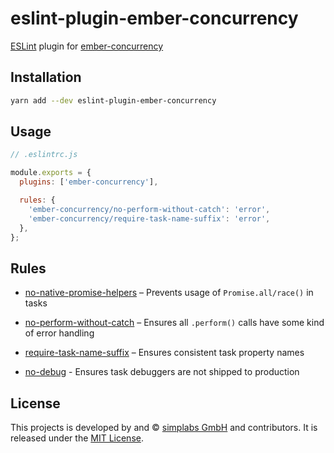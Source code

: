 eslint-plugin-ember-concurrency
==============================================================================

[ESLint] plugin for [ember-concurrency]

[ESLint]: https://eslint.org/
[ember-concurrency]: http://ember-concurrency.com


Installation
------------------------------------------------------------------------------

```bash
yarn add --dev eslint-plugin-ember-concurrency
```


Usage
------------------------------------------------------------------------------

```js
// .eslintrc.js

module.exports = {
  plugins: ['ember-concurrency'],

  rules: {
    'ember-concurrency/no-perform-without-catch': 'error',
    'ember-concurrency/require-task-name-suffix': 'error',
  },
};
```


Rules
------------------------------------------------------------------------------

- [no-native-promise-helpers](./rules/no-native-promise-helpers.md) – Prevents
  usage of `Promise.all/race()` in tasks

- [no-perform-without-catch](./rules/no-perform-without-catch.md) – Ensures
  all `.perform()` calls have some kind of error handling

- [require-task-name-suffix](./rules/require-task-name-suffix.md) – Ensures
  consistent task property names

- [no-debug](./rules/no-debug.md) - Ensures task debuggers are not shipped to production


License
------------------------------------------------------------------------------

This projects is developed by and &copy; [simplabs GmbH](http://simplabs.com)
and contributors. It is released under the [MIT License](LICENSE.md).
